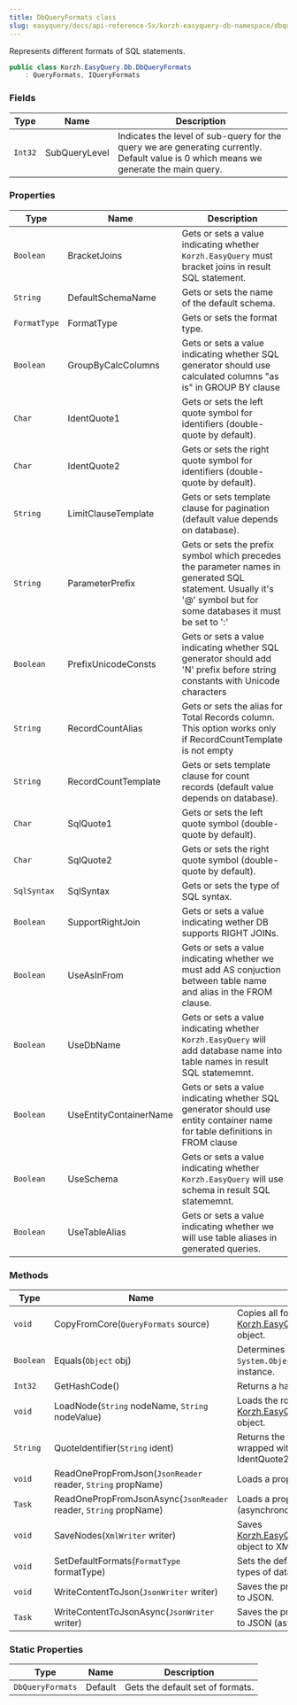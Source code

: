 ```yaml
---
title: DbQueryFormats class
slug: easyquery/docs/api-reference-5x/korzh-easyquery-db-namespace/dbqueryformats-class
---
```



Represents different formats of SQL statements.
```csharp
public class Korzh.EasyQuery.Db.DbQueryFormats
    : QueryFormats, IQueryFormats

```

### Fields

| Type | Name | Description | 
| --- | --- | --- | 
| `Int32` | SubQueryLevel | Indicates the level of sub-query for the query we are generating currently.  Default value is 0 which means we generate the main query. | 


### Properties

| Type | Name | Description | 
| --- | --- | --- | 
| `Boolean` | BracketJoins | Gets or sets a value indicating whether `Korzh.EasyQuery` must bracket joins in result SQL statement. | 
| `String` | DefaultSchemaName | Gets or sets the name of the default schema. | 
| `FormatType` | FormatType | Gets or sets the format type. | 
| `Boolean` | GroupByCalcColumns | Gets or sets a value indicating whether SQL generator should use calculated columns "as is" in GROUP BY clause | 
| `Char` | IdentQuote1 | Gets or sets the left quote symbol for identifiers (double-quote by default). | 
| `Char` | IdentQuote2 | Gets or sets the right quote symbol for identifiers (double-quote by default). | 
| `String` | LimitClauseTemplate | Gets or sets template clause for pagination (default value depends on database). | 
| `String` | ParameterPrefix | Gets or sets the prefix symbol which precedes the parameter names in generated SQL statement.  Usually it's '@' symbol but for some databases it must be set to ':' | 
| `Boolean` | PrefixUnicodeConsts | Gets or sets a value indicating whether SQL generator should add 'N' prefix before string constants with Unicode characters | 
| `String` | RecordCountAlias | Gets or sets the alias for Total Records column.  This option works only if RecordCountTemplate is not empty | 
| `String` | RecordCountTemplate | Gets or sets template clause for count records (default value depends on database). | 
| `Char` | SqlQuote1 | Gets or sets the left quote symbol (double-quote by default). | 
| `Char` | SqlQuote2 | Gets or sets the right quote symbol (double-quote by default). | 
| `SqlSyntax` | SqlSyntax | Gets or sets the type of SQL syntax. | 
| `Boolean` | SupportRightJoin | Gets or sets a value indicating wether DB supports RIGHT JOINs. | 
| `Boolean` | UseAsInFrom | Gets or sets a value indicating whether we must add AS conjuction between table name and alias in the FROM clause. | 
| `Boolean` | UseDbName | Gets or sets a value indicating whether `Korzh.EasyQuery` will add database name into table names in result SQL statememnt. | 
| `Boolean` | UseEntityContainerName | Gets or sets a value indicating whether SQL generator should use entity container name for table definitions in FROM clause | 
| `Boolean` | UseSchema | Gets or sets a value indicating whether `Korzh.EasyQuery` will use schema in result SQL statememnt. | 
| `Boolean` | UseTableAlias | Gets or sets a value indicating whether we will use table aliases in generated queries. | 


### Methods

| Type | Name | Description | 
| --- | --- | --- | 
| `void` | CopyFromCore(`QueryFormats` source) | Copies all formats from some [Korzh.EasyQuery.Db.DbQueryFormats](/api-reference-5x/korzh-easyquery-db-namespace/dbqueryformats-class) object. | 
| `Boolean` | Equals(`Object` obj) | Determines whether the specified `System.Object` is equal to this instance. | 
| `Int32` | GetHashCode() | Returns a hash code for this instance. | 
| `void` | LoadNode(`String` nodeName, `String` nodeValue) | Loads the root node of the [Korzh.EasyQuery.Db.DbQueryFormats](/api-reference-5x/korzh-easyquery-db-namespace/dbqueryformats-class) object. | 
| `String` | QuoteIdentifier(`String` ident) | Returns the string passed in paraters wrapped with IdentQuote1 and IdentQuote2 symbols | 
| `void` | ReadOnePropFromJson(`JsonReader` reader, `String` propName) | Loads a property of QueryFormats. | 
| `Task` | ReadOnePropFromJsonAsync(`JsonReader` reader, `String` propName) | Loads a property of QueryFormats (asynchronous way). | 
| `void` | SaveNodes(`XmlWriter` writer) | Saves [Korzh.EasyQuery.Db.DbQueryFormats](/api-reference-5x/korzh-easyquery-db-namespace/dbqueryformats-class) object to XML writer. | 
| `void` | SetDefaultFormats(`FormatType` formatType) | Sets the default formats for different types of databases. | 
| `void` | WriteContentToJson(`JsonWriter` writer) | Saves the properties of QueryFormats to JSON. | 
| `Task` | WriteContentToJsonAsync(`JsonWriter` writer) | Saves the properties of QueryFormats to JSON (asynchronous way). | 


### Static Properties

| Type | Name | Description | 
| --- | --- | --- | 
| `DbQueryFormats` | Default | Gets the default set of formats. |